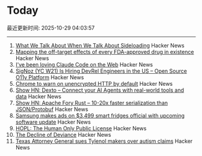 # Today

最近更新时间: 2025-10-29 04:03:57

--- 
1. [What We Talk About When We Talk About Sideloading](https://f-droid.org/2025/10/28/sideloading.html) Hacker News
2. [Mapping the off-target effects of every FDA-approved drug in existence](https://www.owlposting.com/p/mapping-the-off-target-effects-of) Hacker News
3. [I've been loving Claude Code on the Web](https://ben.page/claude-code-web) Hacker News
4. [SigNoz (YC W21) Is Hiring DevRel Engineers in the US – Open Source O11y Platform](https://jobs.ashbyhq.com/SigNoz/8447522c-1163-48d0-8f55-fac25f64a0f3) Hacker News
5. [Chrome to warn on unencrypted HTTP by default](https://security.googleblog.com/2025/10/https-by-default.html) Hacker News
6. [Show HN: Dexto – Connect your AI Agents with real-world tools and data](https://github.com/truffle-ai/dexto) Hacker News
7. [Show HN: Apache Fory Rust – 10-20x faster serialization than JSON/Protobuf](https://fory.apache.org/blog/2025/10/29/fory_rust_versatile_serialization_framework/) Hacker News
8. [Samsung makes ads on $3,499 smart fridges official with upcoming software update](https://arstechnica.com/gadgets/2025/10/samsung-makes-ads-on-3499-smart-fridges-official-with-upcoming-software-update/) Hacker News
9. [HOPL: The Human Only Public License](https://vanderessen.com/posts/hopl/) Hacker News
10. [The Decline of Deviance](https://www.experimental-history.com/p/the-decline-of-deviance) Hacker News
11. [Texas Attorney General sues Tylenol makers over autism claims](https://www.bbc.com/news/articles/ce9d3n1r08do) Hacker News
